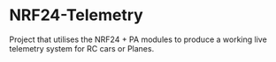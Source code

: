 # NRF24-Telemetry
Project that utilises the NRF24 + PA modules to produce a working live telemetry system for RC cars or Planes.
